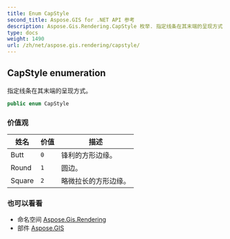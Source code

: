 ```yaml
---
title: Enum CapStyle
second_title: Aspose.GIS for .NET API 参考
description: Aspose.Gis.Rendering.CapStyle 枚举. 指定线条在其末端的呈现方式
type: docs
weight: 1490
url: /zh/net/aspose.gis.rendering/capstyle/
---
```

## CapStyle enumeration

指定线条在其末端的呈现方式。

```csharp
public enum CapStyle
```

### 价值观

| 姓名 | 价值 | 描述 |
| --- | --- | --- |
| Butt | `0` | 锋利的方形边缘。 |
| Round | `1` | 圆边。 |
| Square | `2` | 略微拉长的方形边缘。 |

### 也可以看看

* 命名空间 [Aspose.Gis.Rendering](../../aspose.gis.rendering/)
* 部件 [Aspose.GIS](../../)


